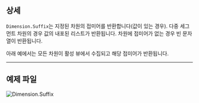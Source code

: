 ## 상세
`Dimension.Suffix`는 지정된 차원의 접미어를 반환합니다(값이 있는 경우). 다중 세그먼트 차원의 경우 값의 내포된 리스트가 반환됩니다. 차원에 접미어가 없는 경우 빈 문자열이 반환됩니다.

아래 예에서는 모든 차원이 활성 뷰에서 수집되고 해당 접미어가 반환됩니다.
___
## 예제 파일

![Dimension.Suffix](./Revit.Elements.Dimension.Suffix_img.jpg)

